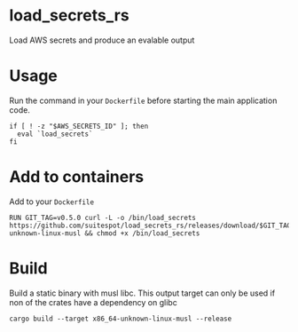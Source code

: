 # load_secrets_rs

Load AWS secrets and produce an evalable output

# Usage

Run the command in your `Dockerfile` before starting the main application code.

```
if [ ! -z "$AWS_SECRETS_ID" ]; then
  eval `load_secrets`
fi
```

# Add to containers

Add to your `Dockerfile`

```
RUN GIT_TAG=v0.5.0 curl -L -o /bin/load_secrets https://github.com/suitespot/load_secrets_rs/releases/download/$GIT_TAG/load_secrets_x86_64-unknown-linux-musl && chmod +x /bin/load_secrets
```

# Build

Build a static binary with musl libc. This output target can only be used if non of the crates have a dependency on glibc

```
cargo build --target x86_64-unknown-linux-musl --release
```
